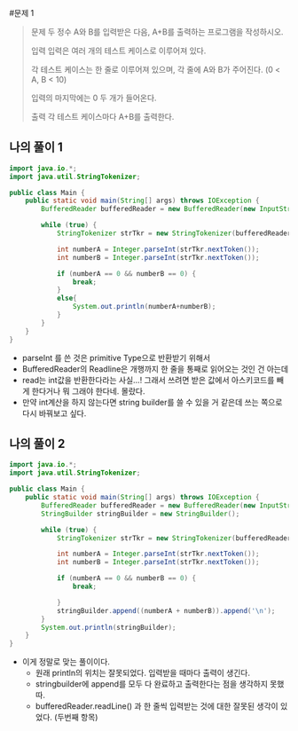 #문제 1
>문제
> 두 정수 A와 B를 입력받은 다음, A+B를 출력하는 프로그램을 작성하시오.
>
>입력
>입력은 여러 개의 테스트 케이스로 이루어져 있다.
>
>각 테스트 케이스는 한 줄로 이루어져 있으며, 각 줄에 A와 B가 주어진다. (0 < A, B < 10)
>
>입력의 마지막에는 0 두 개가 들어온다.
>
>출력
>각 테스트 케이스마다 A+B를 출력한다.

## 나의 풀이 1
~~~java
import java.io.*;
import java.util.StringTokenizer;

public class Main {
    public static void main(String[] args) throws IOException {
        BufferedReader bufferedReader = new BufferedReader(new InputStreamReader(System.in));

        while (true) {
            StringTokenizer strTkr = new StringTokenizer(bufferedReader.read());

            int numberA = Integer.parseInt(strTkr.nextToken());
            int numberB = Integer.parseInt(strTkr.nextToken());

            if (numberA == 0 && numberB == 0) {
                break;
            }
            else{
                System.out.println(numberA+numberB);
            }
        }
    }
}
~~~
* parseInt 를 쓴 것은 primitive Type으로 반환받기 위해서
* BufferedReader의 Readline은 개행까지 한 줄을 통째로 읽어오는 것인 건 아는데
* read는 int값을 반환한다라는 사실...! 그래서 쓰려면 받은 값에서 아스키코드를 빼게 한다거나 뭐 그래야 한다네. 몰랐다.
* 만약 int계산을 하지 않는다면 string builder를 쓸 수 있을 거 같은데 쓰는 쪽으로 다시 바꿔보고 싶다.


## 나의 풀이 2
~~~java
import java.io.*;
import java.util.StringTokenizer;

public class Main {
    public static void main(String[] args) throws IOException {
        BufferedReader bufferedReader = new BufferedReader(new InputStreamReader(System.in));
        StringBuilder stringBuilder = new StringBuilder();

        while (true) {
            StringTokenizer strTkr = new StringTokenizer(bufferedReader.readLine());

            int numberA = Integer.parseInt(strTkr.nextToken());
            int numberB = Integer.parseInt(strTkr.nextToken());

            if (numberA == 0 && numberB == 0) {
                break;

            }
            stringBuilder.append((numberA + numberB)).append('\n');
        }
        System.out.println(stringBuilder);
    }
}
~~~
* 이게 정말로 맞는 풀이이다.
    * 원래 println의 위치는 잘못되었다. 입력받을 때마다 출력이 생긴다.
    * stringbuilder에 append를 모두 다 완료하고 출력한다는 점을 생각하지 못했따.
    * bufferedReader.readLine() 과 한 줄씩 입력받는 것에 대한 잘못된 생각이 있었다. (두번째 항목)
